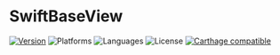 # SwiftBaseView

[![Version](https://img.shields.io/badge/version-v4.4.1-blue.svg)](https://github.com/postmates/SwiftBaseView/releases/latest)
![Platforms](https://img.shields.io/badge/platforms-ios%20%7C%20osx%20%7C%20watchos%20%7C%20tvos-lightgrey.svg)
![Languages](https://img.shields.io/badge/languages-swift.svg)
![License](https://img.shields.io/badge/license-MIT.svg)
[![Carthage compatible](https://img.shields.io/badge/Carthage-compatible-4BC51D.svg?style=flat)][Carthage]

[Carthage]: https://github.com/carthage/carthage
